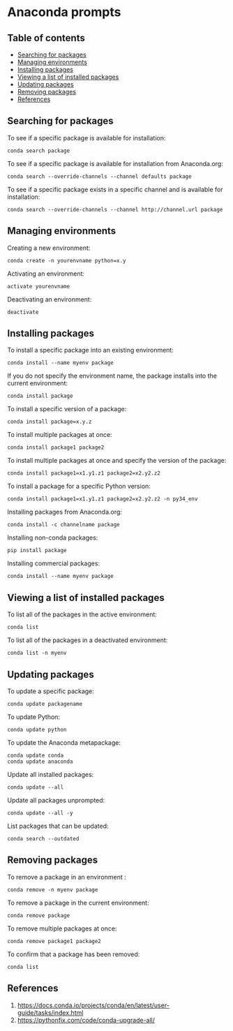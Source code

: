 # Anaconda prompts <!-- omit in toc -->

## Table of contents <!-- omit in toc -->
- [Searching for packages](#searching-for-packages)
- [Managing environments](#managing-environments)
- [Installing packages](#installing-packages)
- [Viewing a list of installed packages](#viewing-a-list-of-installed-packages)
- [Updating packages](#updating-packages)
- [Removing packages](#removing-packages)
- [References](#references)


## Searching for packages

To see if a specific package is available for installation:

```shell
conda search package
```

To see if a specific package is available for installation from Anaconda.org:

```shell
conda search --override-channels --channel defaults package
```

To see if a specific package exists in a specific channel and is available for installation:

```shell
conda search --override-channels --channel http://channel.url package
```


## Managing environments

Creating a new environment:

```shell
conda create -n yourenvname python=x.y
```

Activating an environment:

```shell
activate yourenvname
```

Deactivating an environment:

```shell
deactivate
```


## Installing packages

To install a specific package into an existing environment:

```shell
conda install --name myenv package
```

If you do not specify the environment name, the package installs into the current environment:

```shell
conda install package
```

To install a specific version of a package:

```shell
conda install package=x.y.z
```

To install multiple packages at once:

```shell
conda install package1 package2
```

To install multiple packages at once and specify the version of the package:

```shell
conda install package1=x1.y1.z1 package2=x2.y2.z2
```

To install a package for a specific Python version:

```shell
conda install package1=x1.y1.z1 package2=x2.y2.z2 -n py34_env
```

Installing packages from Anaconda.org:

```shell
conda install -c channelname package
```

Installing non-conda packages:

```shell
pip install package
```

Installing commercial packages:

```shell
conda install --name myenv package
```


## Viewing a list of installed packages

To list all of the packages in the active environment:

```shell
conda list
```

To list all of the packages in a deactivated environment:

```shell
conda list -n myenv
```


## Updating packages

To update a specific package:

```shell
conda update packagename
```

To update Python:

```shell
conda update python
```

To update the Anaconda metapackage:

```shell
conda update conda
conda update anaconda
``` 

Update all installed packages: 

```shell
conda update --all
```

Update all packages unprompted:

```shell
conda update --all -y
```

List packages that can be updated:

```shell
conda search --outdated
```


## Removing packages

To remove a package in an environment :

```shell
conda remove -n myenv package
```

To remove a package in the current environment:

```shell
conda remove package
```

To remove multiple packages at once:

```shell
conda remove package1 package2
```

To confirm that a package has been removed:

```shell
conda list
```


## References

1. https://docs.conda.io/projects/conda/en/latest/user-guide/tasks/index.html
2. https://pythonfix.com/code/conda-upgrade-all/
